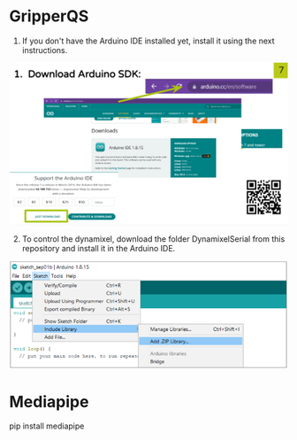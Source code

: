 # GripperQS

1. If you don't have the Arduino IDE installed yet, install it using the next instructions.

![alt text](Images/arduinoIDE_install.png)


2. To control the dynamixel, download the folder DynamixelSerial from this repository and install it in the Arduino IDE.

![alt text](Images/install_library.png?raw=true "Title")  


# Mediapipe

pip install mediapipe



